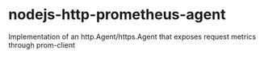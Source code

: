 # nodejs-http-prometheus-agent
Implementation of an http.Agent/https.Agent that exposes request metrics through prom-client
